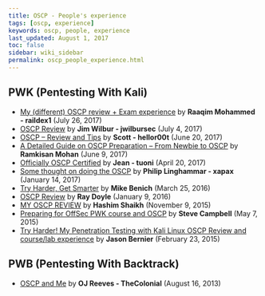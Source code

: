 ```yaml
---
title: OSCP - People's experience
tags: [oscp, experience]
keywords: oscp, people, experience
last_updated: August 1, 2017
toc: false
sidebar: wiki_sidebar
permalink: oscp_people_experience.html
---
```

## PWK (**P**entesting **W**ith **K**ali)
* [My (different) OSCP review + Exam experience](https://raaqim.me/2017/07/26/oscp-review-different/) by **Raaqim Mohammed - raildex1** (July 26, 2017)
* [OSCP Review](https://www.jimwilbur.com/2017/07/oscp-review/) by **Jim Wilbur - jwilbursec** (July 4, 2017)
* [OSCP – Review and Tips](https://hackmethod.com/oscp-review-tips/) by **Scott - hellor00t** (June 20, 2017)
* [A Detailed Guide on OSCP Preparation – From Newbie to OSCP](http://niiconsulting.com/checkmate/2017/06/a-detail-guide-on-oscp-preparation-from-newbie-to-oscp/) by **Ramkisan Mohan** (June 9, 2017)
* [Officially OSCP Certified](https://tuonilabs.wordpress.com/2017/04/20/officially-oscp-certified/) by **Jean - tuoni** (April 20, 2017)
* [Some thought on doing the OSCP](https://xapax.github.io/blog/2017/01/14/OSCP.html) by **Philip Linghammar - xapax** (January 14, 2017)
* [Try Harder, Get Smarter](https://medium.com/@benichmt1/try-harder-get-smarter-1ce5010bbc82) by **Mike Benich** (March 25, 2016)
* [OSCP Review](https://www.doyler.net/security-not-included/oscp-review) by **Ray Doyle** (January 9, 2016)
* [MY OSCP REVIEW](http://justpentest.blogspot.com/2015/11/myOSCPreview.html) by **Hashim Shaikh** (November 9, 2015)
* [Preparing for OffSec PWK course and OSCP](https://stevendcampbell.blogspot.com/2015/05/preparing-for-offensive-securitys-pwk.html) by **Steve Campbell** (May 7, 2015)
* [Try Harder! My Penetration Testing with Kali Linux OSCP Review and course/lab experience](https://hakin9.org/try-harder-my-penetration-testing-with-kali-linux-oscp-review-and-courselab-experience-my-oscp-review-by-jason-bernier/) by **Jason Bernier** (February 23, 2015)

## PWB (**P**entesting **W**ith **B**acktrack)
* [OSCP and Me](http://buffered.io/posts/oscp-and-me/) by **OJ Reeves - TheColonial** (August 16, 2013)
